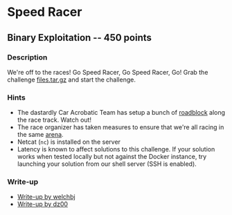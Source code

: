 # Speed Racer

## Binary Exploitation -- 450 points

### Description

We're off to the races! Go Speed Racer, Go Speed Racer, Go! Grab the challenge [files.tar.gz](./files.tar.gz) and start the challenge.

### Hints

* The dastardly Car Acrobatic Team has setup a bunch of [roadblock](https://github.com/angrave/SystemProgramming/wiki/Synchronization,-Part-1:-Mutex-Locks) along the race track. Watch out!
* The race organizer has taken measures to ensure that we're all racing in the same [arena](https://sourceware.org/glibc/wiki/MallocInternals#Arenas_and_Heaps).
* Netcat (`nc`) is installed on the server
* Latency is known to affect solutions to this challenge. If your solution works when tested locally but not against the Docker instance, try launching your solution from our shell server (SSH is enabled).


### Write-up

- [Write-up by welchbj](https://github.com/welchbj/ctf/tree/master/writeups/2020/CyberStakes/speed-racer)
- [Write-up by dz00](https://github.com/dz00/ctf-writeups/blob/master/2020/acictf/pwn/speed_racer_writeup.md)
